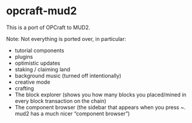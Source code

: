 # opcraft-mud2

This is a port of OPCraft to MUD2.

Note: Not everything is ported over, in particular:
- tutorial components
- plugins
- optimistic updates
- staking / claiming land
- background music (turned off intentionally)
- creative mode
- crafting
- The block explorer (shows you how many blocks you placed/mined in every block transaction on the chain)
- The component browser (the sidebar that appears when you press ~. mud2 has a much nicer “component browser”)
